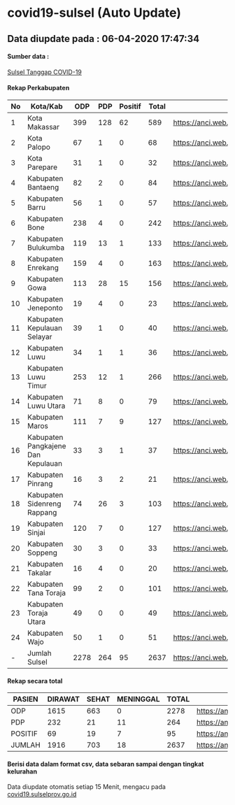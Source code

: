 # covid19-sulsel (Auto Update)

## Data diupdate pada : 06-04-2020 17:47:34

#### Sumber data :
[Sulsel Tanggap COVID-19](https://covid19.sulselprov.go.id)

#### Rekap Perkabupaten 
|No|Kota/Kab|ODP|PDP|Positif|Total|Link|
| --- | --- | --- | --- | --- | --- | --- |
|1|Kota Makassar|399|128|62|589|https://anci.web.id/cor/kota_makassar.html|
|2|Kota Palopo|67|1|0|68|https://anci.web.id/cor/kota_palopo.html|
|3|Kota Parepare|31|1|0|32|https://anci.web.id/cor/kota_parepare.html|
|4|Kabupaten Bantaeng|82|2|0|84|https://anci.web.id/cor/kabupaten_bantaeng.html|
|5|Kabupaten Barru|56|1|0|57|https://anci.web.id/cor/kabupaten_barru.html|
|6|Kabupaten Bone|238|4|0|242|https://anci.web.id/cor/kabupaten_bone.html|
|7|Kabupaten Bulukumba|119|13|1|133|https://anci.web.id/cor/kabupaten_bulukumba.html|
|8|Kabupaten Enrekang|159|4|0|163|https://anci.web.id/cor/kabupaten_enrekang.html|
|9|Kabupaten Gowa|113|28|15|156|https://anci.web.id/cor/kabupaten_gowa.html|
|10|Kabupaten Jeneponto|19|4|0|23|https://anci.web.id/cor/kabupaten_jeneponto.html|
|11|Kabupaten Kepulauan Selayar|39|1|0|40|https://anci.web.id/cor/kabupaten_kepulauan_selayar.html|
|12|Kabupaten Luwu|34|1|1|36|https://anci.web.id/cor/kabupaten_luwu.html|
|13|Kabupaten Luwu Timur|253|12|1|266|https://anci.web.id/cor/kabupaten_luwu_timur.html|
|14|Kabupaten Luwu Utara|71|8|0|79|https://anci.web.id/cor/kabupaten_luwu_utara.html|
|15|Kabupaten Maros|111|7|9|127|https://anci.web.id/cor/kabupaten_maros.html|
|16|Kabupaten Pangkajene Dan Kepulauan|33|3|1|37|https://anci.web.id/cor/kabupaten_pangkajene_dan_kepulauan.html|
|17|Kabupaten Pinrang|16|3|2|21|https://anci.web.id/cor/kabupaten_pinrang.html|
|18|Kabupaten Sidenreng Rappang|74|26|3|103|https://anci.web.id/cor/kabupaten_sidenreng_rappang.html|
|19|Kabupaten Sinjai|120|7|0|127|https://anci.web.id/cor/kabupaten_sinjai.html|
|20|Kabupaten Soppeng|30|3|0|33|https://anci.web.id/cor/kabupaten_soppeng.html|
|21|Kabupaten Takalar|16|4|0|20|https://anci.web.id/cor/kabupaten_takalar.html|
|22|Kabupaten Tana Toraja|99|2|0|101|https://anci.web.id/cor/kabupaten_tana_toraja.html|
|23|Kabupaten Toraja Utara|49|0|0|49|https://anci.web.id/cor/kabupaten_toraja_utara.html|
|24|Kabupaten Wajo|50|1|0|51|https://anci.web.id/cor/kabupaten_wajo.html|
|-|Jumlah Sulsel|2278|264|95|2637|https://anci.web.id/cor/jumlah_sulsel.html|

#### Rekap secara total

| PASIEN | DIRAWAT | SEHAT | MENINGGAL | TOTAL | LINK |
| ---- | -------- | ---- | ---- |  ---- | ---- |
| ODP | 1615  | 663  | 0 | 2278 | https://anci.web.id/cor/odp_detail.html |
| PDP | 232  | 21  | 11  | 264 | https://anci.web.id/cor/pdp_detail.html |
| POSITIF | 69  | 19  | 7  | 95 | https://anci.web.id/cor/positif_detail.html |
| JUMLAH | 1916 | 703 | 18 | 2637 | https://anci.web.id/cor/jumlah_sulsel.html |

 
#### Berisi data dalam format csv, data sebaran sampai dengan tingkat kelurahan

Data diupdate otomatis setiap 15 Menit, mengacu pada [covid19.sulselprov.go.id](https://covid19.sulselprov.go.id)


